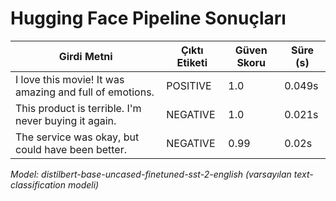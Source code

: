 # Hugging Face Pipeline Sonuçları

| Girdi Metni                                                         | Çıktı Etiketi | Güven Skoru | Süre (s) |
|---------------------------------------------------------------------|--------------|--------------|----------|
| I love this movie! It was amazing and full of emotions.             | POSITIVE     | 1.0          | 0.049s   |
| This product is terrible. I'm never buying it again.                | NEGATIVE     | 1.0          | 0.021s   |
| The service was okay, but could have been better.                   | NEGATIVE     | 0.99         | 0.02s    |

_Model: distilbert-base-uncased-finetuned-sst-2-english (varsayılan text-classification modeli)_